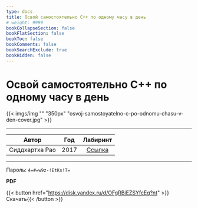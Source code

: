 ```yaml
---
type: docs
title: Освой самостоятельно C++ по одному часу в день
# weight: 9999
bookCollapseSection: false
bookFlatSection: false
bookToc: false
bookComments: false
bookSearchExclude: true
bookHidden: false
---
```


# Освой самостоятельно C++ по одному часу в день

{{< imgs/img "" "350px" "osvoj-samostoyatelno-c-po-odnomu-chasu-v-den-cover.jpg" >}}

---

|     Автор      | Год  |                      Лабиринт                      |
| :------------: | :--: | :------------------------------------------------: |
| Сиддхартха Рао | 2017 | [Ссылка](https://www.labirint.ru/books/612653/?nt) |

---

Пароль: `4=#=w9z-!EtKs!T=`

**PDF**

{{< button href="https://disk.yandex.ru/d/OFgRBiEZSYfcEg?nt" >}}Скачать{{< /button >}}

